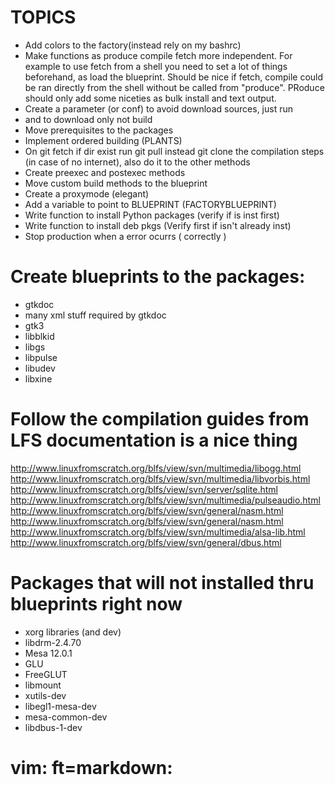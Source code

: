 TOPICS
======================================================================
- Add colors to the factory(instead rely on my bashrc)
- Make functions as produce compile fetch more independent. For example to use fetch from a shell you need to set a lot of things beforehand, as load the blueprint. Should be nice if fetch, compile could be ran directly from the shell without be called from "produce". PRoduce should only add some niceties as bulk install and text output.
- Create a parameter (or conf) to avoid download sources, just run
- and to download only not build
- Move prerequisites to the packages
- Implement ordered building (PLANTS)
- On git fetch if dir exist run git pull instead git clone the compilation steps (in case of no internet), also do it to the other methods
- Create preexec and postexec methods
- Move custom build methods to the blueprint
- Create a proxymode (elegant)
- Add a variable to point to BLUEPRINT (FACTORYBLUEPRINT)
- Write function to install Python packages (verify if is inst first)
- Write function to install deb pkgs (Verify first if isn't already inst)
- Stop production when a error ocurrs ( correctly )

Create blueprints to the packages:
======================================================================
- gtkdoc
- many xml stuff required by gtkdoc
- gtk3
- libblkid
- libgs
- libpulse
- libudev
- libxine

Follow the compilation guides from LFS documentation is a nice thing
======================================================================
http://www.linuxfromscratch.org/blfs/view/svn/multimedia/libogg.html
http://www.linuxfromscratch.org/blfs/view/svn/multimedia/libvorbis.html
http://www.linuxfromscratch.org/blfs/view/svn/server/sqlite.html
http://www.linuxfromscratch.org/blfs/view/svn/multimedia/pulseaudio.html
http://www.linuxfromscratch.org/blfs/view/svn/general/nasm.html
http://www.linuxfromscratch.org/blfs/view/svn/general/nasm.html
http://www.linuxfromscratch.org/blfs/view/svn/multimedia/alsa-lib.html
http://www.linuxfromscratch.org/blfs/view/svn/general/dbus.html

Packages that will not installed thru blueprints right now
======================================================================
- xorg libraries (and dev)
- libdrm-2.4.70
- Mesa 12.0.1
- GLU
- FreeGLUT
- libmount
- xutils-dev
- libegl1-mesa-dev
- mesa-common-dev
- libdbus-1-dev

# vim: ft=markdown:

